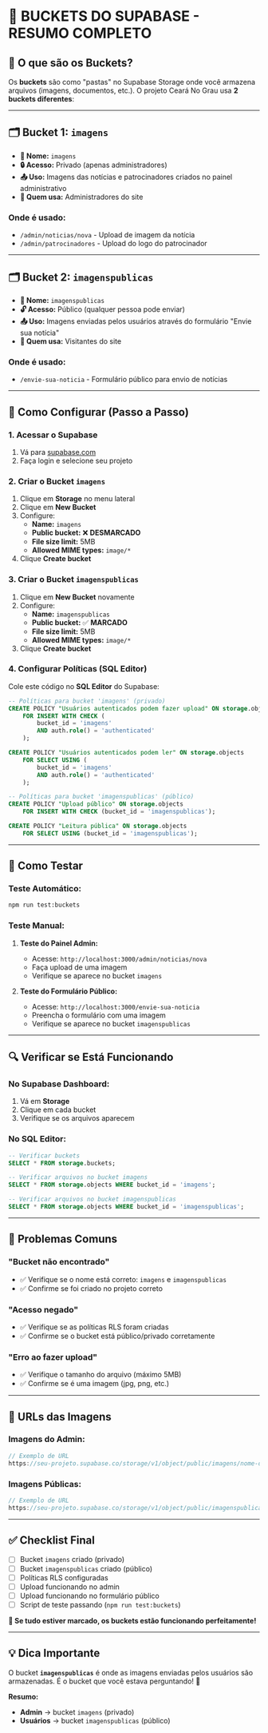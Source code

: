 # 📸 **BUCKETS DO SUPABASE - RESUMO COMPLETO**

## 🎯 **O que são os Buckets?**

Os **buckets** são como "pastas" no Supabase Storage onde você armazena arquivos (imagens, documentos, etc.). O projeto Ceará No Grau usa **2 buckets diferentes**:

---

## 🗂️ **Bucket 1: `imagens`**
- **📁 Nome:** `imagens`
- **🔒 Acesso:** Privado (apenas administradores)
- **📤 Uso:** Imagens das notícias e patrocinadores criados no painel administrativo
- **👥 Quem usa:** Administradores do site

### **Onde é usado:**
- `/admin/noticias/nova` - Upload de imagem da notícia
- `/admin/patrocinadores` - Upload do logo do patrocinador

---

## 🗂️ **Bucket 2: `imagenspublicas`**
- **📁 Nome:** `imagenspublicas`
- **🔓 Acesso:** Público (qualquer pessoa pode enviar)
- **📤 Uso:** Imagens enviadas pelos usuários através do formulário "Envie sua notícia"
- **👥 Quem usa:** Visitantes do site

### **Onde é usado:**
- `/envie-sua-noticia` - Formulário público para envio de notícias

---

## 🚀 **Como Configurar (Passo a Passo)**

### **1. Acessar o Supabase**
1. Vá para [supabase.com](https://supabase.com)
2. Faça login e selecione seu projeto

### **2. Criar o Bucket `imagens`**
1. Clique em **Storage** no menu lateral
2. Clique em **New Bucket**
3. Configure:
   - **Name:** `imagens`
   - **Public bucket:** ❌ **DESMARCADO**
   - **File size limit:** 5MB
   - **Allowed MIME types:** `image/*`
4. Clique **Create bucket**

### **3. Criar o Bucket `imagenspublicas`**
1. Clique em **New Bucket** novamente
2. Configure:
   - **Name:** `imagenspublicas`
   - **Public bucket:** ✅ **MARCADO**
   - **File size limit:** 5MB
   - **Allowed MIME types:** `image/*`
4. Clique **Create bucket**

### **4. Configurar Políticas (SQL Editor)**

Cole este código no **SQL Editor** do Supabase:

```sql
-- Políticas para bucket 'imagens' (privado)
CREATE POLICY "Usuários autenticados podem fazer upload" ON storage.objects
    FOR INSERT WITH CHECK (
        bucket_id = 'imagens' 
        AND auth.role() = 'authenticated'
    );

CREATE POLICY "Usuários autenticados podem ler" ON storage.objects
    FOR SELECT USING (
        bucket_id = 'imagens' 
        AND auth.role() = 'authenticated'
    );

-- Políticas para bucket 'imagenspublicas' (público)
CREATE POLICY "Upload público" ON storage.objects
    FOR INSERT WITH CHECK (bucket_id = 'imagenspublicas');

CREATE POLICY "Leitura pública" ON storage.objects
    FOR SELECT USING (bucket_id = 'imagenspublicas');
```

---

## 🧪 **Como Testar**

### **Teste Automático:**
```bash
npm run test:buckets
```

### **Teste Manual:**

1. **Teste do Painel Admin:**
   - Acesse: `http://localhost:3000/admin/noticias/nova`
   - Faça upload de uma imagem
   - Verifique se aparece no bucket `imagens`

2. **Teste do Formulário Público:**
   - Acesse: `http://localhost:3000/envie-sua-noticia`
   - Preencha o formulário com uma imagem
   - Verifique se aparece no bucket `imagenspublicas`

---

## 🔍 **Verificar se Está Funcionando**

### **No Supabase Dashboard:**
1. Vá em **Storage**
2. Clique em cada bucket
3. Verifique se os arquivos aparecem

### **No SQL Editor:**
```sql
-- Verificar buckets
SELECT * FROM storage.buckets;

-- Verificar arquivos no bucket imagens
SELECT * FROM storage.objects WHERE bucket_id = 'imagens';

-- Verificar arquivos no bucket imagenspublicas
SELECT * FROM storage.objects WHERE bucket_id = 'imagenspublicas';
```

---

## 🚨 **Problemas Comuns**

### **"Bucket não encontrado"**
- ✅ Verifique se o nome está correto: `imagens` e `imagenspublicas`
- ✅ Confirme se foi criado no projeto correto

### **"Acesso negado"**
- ✅ Verifique se as políticas RLS foram criadas
- ✅ Confirme se o bucket está público/privado corretamente

### **"Erro ao fazer upload"**
- ✅ Verifique o tamanho do arquivo (máximo 5MB)
- ✅ Confirme se é uma imagem (jpg, png, etc.)

---

## 📱 **URLs das Imagens**

### **Imagens do Admin:**
```javascript
// Exemplo de URL
https://seu-projeto.supabase.co/storage/v1/object/public/imagens/nome-do-arquivo.jpg
```

### **Imagens Públicas:**
```javascript
// Exemplo de URL
https://seu-projeto.supabase.co/storage/v1/object/public/imagenspublicas/nome-do-arquivo.jpg
```

---

## ✅ **Checklist Final**

- [ ] Bucket `imagens` criado (privado)
- [ ] Bucket `imagenspublicas` criado (público)
- [ ] Políticas RLS configuradas
- [ ] Upload funcionando no admin
- [ ] Upload funcionando no formulário público
- [ ] Script de teste passando (`npm run test:buckets`)

**🎉 Se tudo estiver marcado, os buckets estão funcionando perfeitamente!**

---

## 💡 **Dica Importante**

O bucket **`imagenspublicas`** é onde as imagens enviadas pelos usuários são armazenadas. É o bucket que você estava perguntando! 📸

**Resumo:** 
- **Admin** → bucket `imagens` (privado)
- **Usuários** → bucket `imagenspublicas` (público) 